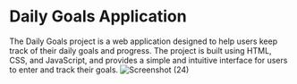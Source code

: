 # Daily Goals Application

The Daily Goals project is a web application designed to help users keep track of their daily goals and progress. The project is built using HTML, CSS, and JavaScript, and provides a simple and intuitive interface for users to enter and track their goals.
![Screenshot (24)](https://user-images.githubusercontent.com/77580488/229369524-39b7c01a-e230-4f01-8d70-330bc62d925f.png)
